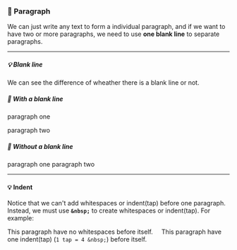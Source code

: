 ### :bookmark: Paragraph

We can just write any text to form a individual paragraph, and if we want to have two or more paragraphs, we need to use **one blank line** to separate paragraphs.

---

##### :bulb: Blank line

We can see the difference of wheather there is a blank line or not.

##### :mega: With a blank line

paragraph one

paragraph two

##### :mega: Without a blank line

paragraph one
paragraph two

---

#### :bulb: Indent

Notice that we can't add whitespaces or indent(tap) before one paragraph. Instead, we must use **```&nbsp;```** to create whitespaces or indent(tap). For example:

This paragraph have no whitespaces before itself.
&nbsp;&nbsp;&nbsp;&nbsp;This paragraph have one indent(tap) (```1 tap = 4 &nbsp;```) before itself.